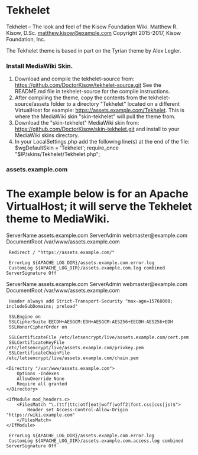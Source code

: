 Tekhelet
========
Tekhelet – The look and feel of the Kisow Foundation Wiki.
Matthew R. Kisow, D.Sc. <matthew.kisow@example.com>
Copyright 2015-2017, Kisow Foundation, Inc.

The Tekhelet theme is based in part on the Tyrian theme by Alex Legler.

### Install MediaWiki Skin.
1. Download and compile the tekhelet-source from: https://github.com/DoctorKisow/tekhelet-source.git
   See the README.md file in tekhelet-source for the compile instructions.
2. After compiling the theme, copy the contents from the tekhelet-source/assets folder to a directory
   "Tekhelet" located on a different VirtualHost for example: https://assets.example.com/Tekhelet.  This
   is where the MediaWiki skin "skin-tekhelet" will pull the theme from.
3. Download the "skin-tekhelet" MediaWiki skin from: https://github.com/DoctorKisow/skin-tekhelet.git
   and install to your MediaWiki skins directory.
4. In your LocalSettings.php add the following line(s) at the end of the file:
   $wgDefaultSkin = 'Tekhelet';
   require_once "$IP/skins/Tekhelet/Tekhelet.php";

### assets.example.com
# The example below is for an Apache VirtualHost; it will serve the Tekhelet theme to MediaWiki.
<VirtualHost _default_:80>
	ServerName assets.example.com
     ServerAdmin webmaster@example.com
	DocumentRoot /var/www/assets.example.com

     Redirect / "https://assets.example.com/"

     ErrorLog ${APACHE_LOG_DIR}/assets.example.com.error.log
     CustomLog ${APACHE_LOG_DIR}/assets.example.com.log combined
	ServerSignature Off
</VirtualHost>

<VirtualHost _default_:443>
     ServerName assets.example.com
     ServerAdmin webmaster@example.com
     DocumentRoot /var/www/assets.example.com

     Header always add Strict-Transport-Security "max-age=15768000; includeSubDomains; preload"

     SSLEngine on
     SSLCipherSuite EECDH+AESGCM:EDH+AESGCM:AES256+EECDH:AES256+EDH
     SSLHonorCipherOrder on

     SSLCertificateFile /etc/letsencrypt/live/assets.example.com/cert.pem
     SSLCertificateKeyFile /etc/letsencrypt/live/assets.example.com/privkey.pem
     SSLCertificateChainFile /etc/letsencrypt/live/assets.example.com/chain.pem

	<Directory "/var/www/assets.example.com">
		Options -Indexes
		AllowOverride None
		Require all granted
	</Directory>

	<IfModule mod_headers.c>
		<FilesMatch "\.(ttf|ttc|otf|eot|woff|woff2|font.css|css|js)$">
			Header set Access-Control-Allow-Origin "https://wiki.example.com"
		</FilesMatch>
	</IfModule>

     ErrorLog ${APACHE_LOG_DIR}/assets.example.com.error.log
     CustomLog ${APACHE_LOG_DIR}/assets.example.com.access.log combined
	ServerSignature Off
</VirtualHost>
